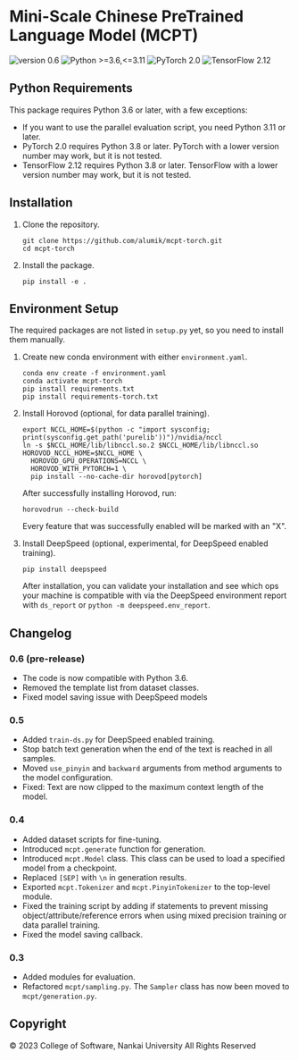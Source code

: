 # Mini-Scale Chinese PreTrained Language Model (MCPT)

![version 0.6](https://img.shields.io/badge/version-0.6-blue)
![Python >=3.6,<=3.11](https://img.shields.io/badge/Python->=3.6,<=3.11-blue?logo=python&logoColor=white)
![PyTorch 2.0](https://img.shields.io/badge/PyTorch-2.0-EE4C2C?logo=pytorch&logoColor=white)
![TensorFlow 2.12](https://img.shields.io/badge/TensorFlow-2.12-FF6F00?logo=tensorflow&logoColor=white)

## Python Requirements

This package requires Python 3.6 or later, with a few exceptions:

- If you want to use the parallel evaluation script, you need Python 3.11 or later.
- PyTorch 2.0 requires Python 3.8 or later. PyTorch with a lower version number may work, but it is not tested.
- TensorFlow 2.12 requires Python 3.8 or later. TensorFlow with a lower version number may work, but it is not tested.

## Installation

1. Clone the repository.

    ```
    git clone https://github.com/alumik/mcpt-torch.git
    cd mcpt-torch
    ```

2. Install the package.

    ```
    pip install -e .
    ```

## Environment Setup

The required packages are not listed in `setup.py` yet, so you need to install them manually.

1. Create new conda environment with either `environment.yaml`.

    ```
    conda env create -f environment.yaml
    conda activate mcpt-torch
    pip install requirements.txt
    pip install requirements-torch.txt
    ```

2. Install Horovod (optional, for data parallel training).

    ```
    export NCCL_HOME=$(python -c "import sysconfig; print(sysconfig.get_path('purelib'))")/nvidia/nccl
    ln -s $NCCL_HOME/lib/libnccl.so.2 $NCCL_HOME/lib/libnccl.so
    HOROVOD_NCCL_HOME=$NCCL_HOME \
      HOROVOD_GPU_OPERATIONS=NCCL \
      HOROVOD_WITH_PYTORCH=1 \
      pip install --no-cache-dir horovod[pytorch]
    ```
    After successfully installing Horovod, run:

    ```
    horovodrun --check-build
    ```

    Every feature that was successfully enabled will be marked with an "X".
   
3. Install DeepSpeed (optional, experimental, for DeepSpeed enabled training).

    ```
    pip install deepspeed
    ```
   
    After installation, you can validate your installation and see which ops your machine is compatible with via the DeepSpeed environment report with `ds_report` or `python -m deepspeed.env_report`.

## Changelog

### 0.6 (pre-release)

- The code is now compatible with Python 3.6.
- Removed the template list from dataset classes.
- Fixed model saving issue with DeepSpeed models

### 0.5

- Added `train-ds.py` for DeepSpeed enabled training.
- Stop batch text generation when the end of the text is reached in all samples.
- Moved `use_pinyin` and `backward` arguments from method arguments to the model configuration.
- Fixed: Text are now clipped to the maximum context length of the model.

### 0.4

- Added dataset scripts for fine-tuning.
- Introduced `mcpt.generate` function for generation.
- Introduced `mcpt.Model` class. This class can be used to load a specified model from a checkpoint.
- Replaced `[SEP]` with `\n` in generation results.
- Exported `mcpt.Tokenizer` and `mcpt.PinyinTokenizer` to the top-level module.
- Fixed the training script by adding if statements to prevent missing object/attribute/reference errors when using mixed precision training or data parallel training.
- Fixed the model saving callback.

### 0.3

- Added modules for evaluation.
- Refactored `mcpt/sampling.py`. The `Sampler` class has now been moved to `mcpt/generation.py`.

## Copyright

© 2023 College of Software, Nankai University All Rights Reserved
